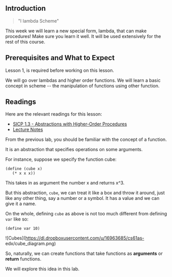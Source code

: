 ## Introduction

> "I lambda Scheme"

This week we will learn a new special form, lambda, that can make procedures!
Make sure you learn it well. It will be used extensively for the rest of this
course.

## Prerequisites and What to Expect

Lesson 1, is required before working on this lesson.

We will go over lambdas and higher order functions.  We will learn a basic
concept in scheme -- the manipulation of functions using other function.

## Readings

Here are the relevant readings for this lesson:

  * [SICP 1.3 - Abstractions with Higher-Order Procedures](http://mitpress.mit.edu/sicp/full-text/book/book-Z-H-12.html)
  * [Lecture Notes](http://inst.eecs.berkeley.edu/~cs61as/reader/notes.pdf#page=9)

From the previous lab, you should be familiar with the concept of a function.

It is an abstraction that specifies operations on some arguments.

For instance, suppose we specify the function cube:

    
    (define (cube x)  
       (* x x x))

This takes in as argument the number x and returns x^3.

But this abstraction, `cube`, we can treat it like a box and throw it around,
just like any other thing, say a number or a symbol. It has a value and we can
give it a name.

On the whole, defining `cube` as above is not too much different from defining
`var` like so:

`(define var 10)`

![Cubes](https://dl.dropboxusercontent.com/u/16963685/cs61as-
edx/cube_diagram.png)

So, naturally, we can create functions that take functions as **arguments** or
**return** functions.

We will explore this idea in this lab.

